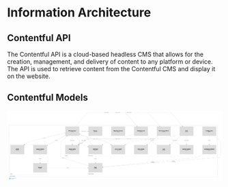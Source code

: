 # Information Architecture

## Contentful API

The Contentful API is a cloud-based headless CMS that allows for the creation, management, and delivery of content to any platform or device. 
The API is used to retrieve content from the Contentful CMS and display it on the website.

## Contentful Models

![Content Models](../images/content-models.png)